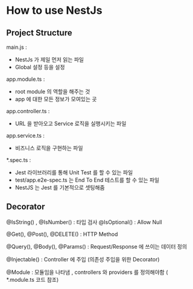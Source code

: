 # How to use NestJs

## Project Structure

main.js : 
- NestJs 가 제일 먼저 읽는 파일
- Global 설정 등을 설정 

app.module.ts : 
- root module 의 역할을 해주는 것 
- app 에 대한 모든 정보가 모여있는 곳 

app.controller.ts : 
- URL 을 받아오고 Service 로직을 실행시키는 파일 

app.service.ts : 
- 비즈니스 로직을 구현하는 파일 

*.spec.ts : 
- Jest 라이브러리를 통해 Unit Test 를 할 수 있는 파일 
- test/app.e2e-spec.ts 는 End To End 테스트를 할 수 있는 파일 
- NestJS 는 Jest 를 기본적으로 셋팅해줌 

## Decorator

@IsString() , @IsNumber() : 타입 검사 
@IsOptional() : Allow Null

@Get(), @Post(), @DELETE() : HTTP Method 

@Query(), @Body(), @Params() : Request/Response 에 쓰이는 데이터 정의 

@Injectable() : Controller 에 주입 (의존성 주입을 위한 Decorator) 

@Module : 모듈임을 나타냄 , controllers 와 providers 를 정의해야함 ( *.module.ts 코드 참조) 

